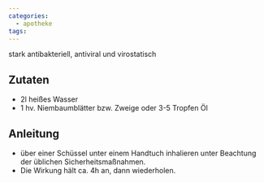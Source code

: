 ```yaml
---
categories:
  - apotheke
tags:
---
```

stark antibakteriell, antiviral und virostatisch

## Zutaten
* 2l heißes Wasser
* 1 hv. Niembaumblätter bzw. Zweige oder 3-5 Tropfen Öl

## Anleitung
* über einer Schüssel unter einem Handtuch inhalieren unter Beachtung der üblichen Sicherheitsmaßnahmen.
* Die Wirkung hält ca. 4h an, dann wiederholen.

<!--stackedit_data:
eyJoaXN0b3J5IjpbLTEyMTUzNTM2MTIsMzkwMzY4NzM1XX0=
-->